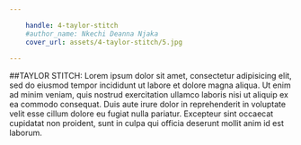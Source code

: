 ```yaml
---

    handle: 4-taylor-stitch
    #author_name: Nkechi Deanna Njaka
    cover_url: assets/4-taylor-stitch/5.jpg
        
---
```



##TAYLOR STITCH: 
Lorem ipsum dolor sit amet, consectetur adipisicing elit, sed do eiusmod tempor incididunt ut labore et dolore magna aliqua. Ut enim ad minim veniam, quis nostrud exercitation ullamco laboris nisi ut aliquip ex ea commodo consequat. Duis aute irure dolor in reprehenderit in voluptate velit esse cillum dolore eu fugiat nulla pariatur. Excepteur sint occaecat cupidatat non proident, sunt in culpa qui officia deserunt mollit anim id est laborum.